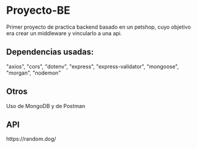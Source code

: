 # Proyecto-BE
Primer proyecto de practica backend basado en un petshop, cuyo objetivo era crear un middleware y vincularlo a una api.

<h2> Dependencias usadas:</h2>
    "axios",
    "cors",
    "dotenv",
    "express",
    "express-validator",
    "mongoose",
    "morgan",
    "nodemon"
    
<h2>Otros</h2>
Uso de MongoDB y de Postman

<h2>API</h2>
https://random.dog/
